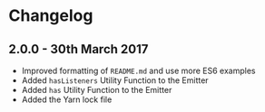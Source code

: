 # Changelog

## 2.0.0 - 30th March 2017

- Improved formatting of `README.md` and use more ES6 examples
- Added `hasListeners` Utility Function to the Emitter
- Added `has` Utility Function to the Emitter
- Added the Yarn lock file
